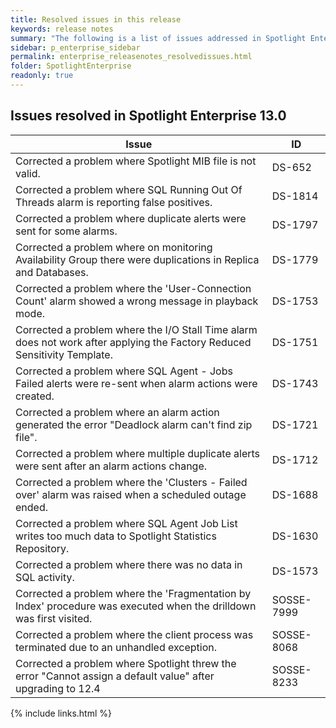 ```yaml
---
title: Resolved issues in this release
keywords: release notes
summary: "The following is a list of issues addressed in Spotlight Enterprise 13.0"
sidebar: p_enterprise_sidebar
permalink: enterprise_releasenotes_resolvedissues.html
folder: SpotlightEnterprise
readonly: true
---
```




## Issues resolved in Spotlight Enterprise 13.0

Issue | ID
------|---
Corrected a problem where Spotlight MIB file is not valid. | DS-652
Corrected a problem where SQL Running Out Of Threads alarm is reporting false positives. | DS-1814
Corrected a problem where duplicate alerts were sent for some alarms. | DS-1797
Corrected a problem where on monitoring Availability Group there were duplications in Replica and Databases. | DS-1779
Corrected a problem where the 'User-Connection Count' alarm showed a wrong message in playback mode. | DS-1753
Corrected a problem where the I/O Stall Time alarm does not work after applying the Factory Reduced Sensitivity Template. | DS-1751 
Corrected a problem where SQL Agent - Jobs Failed alerts were re-sent when alarm actions were created. | DS-1743
Corrected a problem where an alarm action generated the error "Deadlock alarm can't find zip file". | DS-1721
Corrected a problem where multiple duplicate alerts were sent after an alarm actions change. | DS-1712
Corrected a problem where the 'Clusters - Failed over' alarm was raised when a scheduled outage ended. | DS-1688
Corrected a problem where SQL Agent Job List writes too much data to Spotlight Statistics Repository. | DS-1630
Corrected a problem where there was no data in SQL activity. | DS-1573
Corrected a problem where the 'Fragmentation by Index' procedure was executed when the drilldown was first visited. | SOSSE-7999
Corrected a problem where the client process was terminated due to an unhandled exception. | SOSSE-8068
Corrected a problem where Spotlight threw the error "Cannot assign a default value" after upgrading to 12.4 | SOSSE-8233


{% include links.html %}
